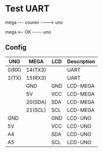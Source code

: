 # Test UART
mega --- couner ----> uno

mega <--   OK   ----- uno

## Config
| UNO |  MEGA |LCD| Description  |
|-----|-------|---|--------------|
|0(RX)|14(TX3)|   | UART         |
|1(TX)|15(RX3)|   | UART         |
|     |GND    |GND| LCD-MEGA     |
|     |5V     |VCC| LCD-MEGA     |
|     |20(SDA)|SDA| LCD-MEGA     |
|     |21(SCL)|SCL| LCD-MEGA     |
| GND |       |GND| LCD-UNO      |
| 5V  |       |VCC| LCD-UNO      |
| A4  |       |SDA| LCD-UNO      |
| A5  |       |SCL| LCD-UNO      |
